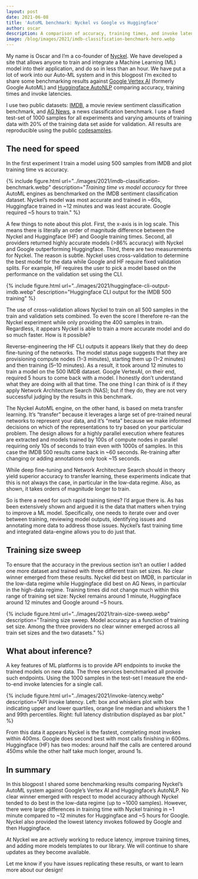 ```yaml
---
layout: post
date: 2021-06-08
title: 'AutoML benchmark: Nyckel vs Google vs Huggingface'
author: oscar
description: A comparison of accuracy, training times, and invoke latencies for three major AutoML engines
image: /blog/images/2021/imdb-classification-benchmark-hero.webp
---
```


My name is Oscar and I’m a co-founder of [Nyckel](https://www.nyckel.com). We have developed a site that allows anyone to train and integrate a Machine Learning (ML) model into their application, and do so in less than an hour. We have put a lot of work into our Auto-ML system and in this blogpost I’m excited to share some benchmarking results against [Google Vertex AI](https://cloud.google.com/vertex-ai) (formerly Google AutoML) and [Huggingface AutoNLP](https://huggingface.co/autotrain) comparing accuracy, training times and invoke latencies.

I use two public datasets: [IMDB](https://huggingface.co/datasets/imdb), a movie review sentiment classification benchmark, and [AG News](https://huggingface.co/datasets/ag_news), a news classification benchmark. I use a fixed test-set of 1000 samples for all experiments and varying amounts of training data with 20% of the training data set aside for validation. All results are reproducible using the public [codesamples](https://github.com/NyckelAI/codesamples/tree/main/automl_benchmark).

## The need for speed

In the first experiment I train a model using 500 samples from IMDB and plot training time vs accuracy.

{% include figure.html url="../images/2021/imdb-classification-benchmark.webp" description="<em>Training time vs model accuracy</em> for three AutoML engines as benchmarked on the IMDB sentiment classification dataset. Nyckel’s model was most accurate and trained in ~60s, Huggingface trained in ~12 minutes and was least accurate. Google required ~5 hours to train." %}

A few things to note about this plot. First, the x-axis is in log scale. This means there is literally an order of magnitude difference between the Nyckel and Huggingface (HF) and Google training times. Second, all providers returned highly accurate models (>86% accuracy) with Nyckel and Google outperforming Huggingface. Third, there are two measurements for Nyckel. The reason is subtle. Nyckel uses cross-validation to determine the best model for the data while Google and HF require fixed validation splits. For example, HF requires the user to pick a model based on the performance on the validation set using the CLI.

{% include figure.html url="../images/2021/huggingface-cli-output-imdb.webp" description="Huggingface CLI output for the IMDB 500 training" %}

The use of cross-validation allows Nyckel to train on all 500 samples in the train and validation sets combined. To even the score I therefore re-ran the Nyckel experiment while only providing the 400 samples in train. Regardless, it appears Nyckel is able to train a more accurate model and do so much faster. How is it possible?

Reverse-engineering the HF CLI outputs it appears likely that they do deep fine-tuning of the networks. The model status page suggests that they are provisioning compute nodes (1–3 minutes), starting them up (1–2 minutes) and then training (5–10 minutes). As a result, it took around 12 minutes to train a model on the 500 IMDB dataset. Google VertexAI, on their end, required 5 hours to come back with a model. I honestly don’t understand what they are doing with all that time. The one thing I can think of is if they apply Network Architecture Search (NAS); but if they do, they are not very successful judging by the results in this benchmark.

The Nyckel AutoML engine, on the other hand, is based on meta transfer learning. It’s “transfer” because it leverages a large set of pre-trained neural networks to represent your data, and it’s “meta” because we make informed decisions on which of the representations to try based on your particular problem. The design allows for a highly parallel execution where features are extracted and models trained by 100s of compute nodes in parallel requiring only 10s of seconds to train even with 1000s of samples. In this case the IMDB 500 results came back in ~60 seconds. Re-training after changing or adding annotations only took ~15 seconds.

While deep fine-tuning and Network Architecture Search should in theory yield superior accuracy to transfer learning, these experiments indicate that this is not always the case, in particular in the low-data regime. Also, as shown, it takes orders of magnitude longer to train.

So is there a need for such rapid training times? I’d argue there is. As has been extensively shown and argued it is the data that matters when trying to improve a ML model. Specifically, one needs to iterate over and over between training, reviewing model outputs, identifying issues and annotating more data to address those issues. Nyckel’s fast training time and integrated data-engine allows you to do just that.

## Training size sweep

To ensure that the accuracy in the previous section isn’t an outlier I added one more dataset and trained with three different train set sizes. No clear winner emerged from these results. Nyckel did best on IMDB, in particular in the low-data regime while Huggingface did best on AG News, in particular in the high-data regime. Training times did not change much within this range of training set size: Nyckel remains around 1 minute, Huggingface around 12 minutes and Google around ~5 hours.

{% include figure.html url="../images/2021/train-size-sweep.webp" description="Training size sweep. Model accuracy as a function of training set size. Among the three providers no clear winner emerged across all train set sizes and the two datasets." %}

## What about inference?

A key features of ML platforms is to provide API endpoints to invoke the trained models on new data. The three services benchmarked all provide such endpoints. Using the 1000 samples in the test-set I measure the end-to-end invoke latencies for a single call.

{% include figure.html url="../images/2021/invoke-latency.webp" description="API invoke latency. Left: box and whiskers plot with box indicating upper and lower quartiles, orange line median and whiskers the 1 and 99th percentiles. Right: full latency distribution displayed as bar plot." %}

From this data it appears Nyckel is the fastest, completing most invokes within 400ms. Google does second best with most calls finishing in 600ms. Huggingface (HF) has two modes: around half the calls are centered around 450ms while the other half take much longer, around 1s.

## In summary

In this blogpost I shared some benchmarking results comparing Nyckel’s AutoML system against Google’s Vertex AI and Huggingface’s AutoNLP. No clear winner emerged with respect to model accuracy although Nyckel tended to do best in the low-data regime (up to ~1000 samples). However, there were large differences in training time with Nyckel training in ~1 minute compared to ~12 minutes for Huggingface and ~5 hours for Google. Nyckel also provided the lowest latency invokes followed by Google and then Huggingface.

At Nyckel we are actively working to reduce latency, improve training times, and adding more models templates to our library. We will continue to share updates as they become available.

Let me know if you have issues replicating these results, or want to learn more about our design!
